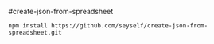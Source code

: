 #create-json-from-spreadsheet

```
npm install https://github.com/seyself/create-json-from-spreadsheet.git
```
